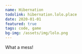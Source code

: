 ```yaml
---
name: Hibernation
todolink: hibernation.lolo.place
date: 2020-01-01
featured: true
tags: code, game
bg-img: /assets/img/lolo.png
---
```


What a mess!
